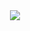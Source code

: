 <div align="center">
    <img src="https://cdn.discordapp.com/avatars/780408136460402738/be0ac2bc8b228bac9fc21e82740e2c30.png?size=1024" border-radius="100%">
</div>